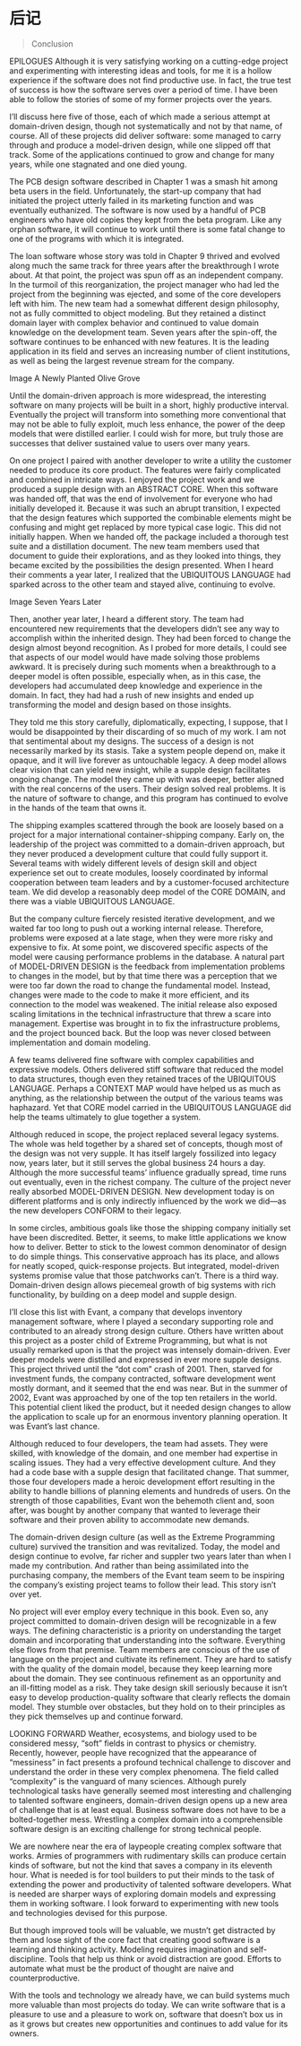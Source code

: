 # 后记

> Conclusion

EPILOGUES
Although it is very satisfying working on a cutting-edge project and experimenting with interesting ideas and tools, for me it is a hollow experience if the software does not find productive use. In fact, the true test of success is how the software serves over a period of time. I have been able to follow the stories of some of my former projects over the years.

I’ll discuss here five of those, each of which made a serious attempt at domain-driven design, though not systematically and not by that name, of course. All of these projects did deliver software: some managed to carry through and produce a model-driven design, while one slipped off that track. Some of the applications continued to grow and change for many years, while one stagnated and one died young.

The PCB design software described in Chapter 1 was a smash hit among beta users in the field. Unfortunately, the start-up company that had initiated the project utterly failed in its marketing function and was eventually euthanized. The software is now used by a handful of PCB engineers who have old copies they kept from the beta program. Like any orphan software, it will continue to work until there is some fatal change to one of the programs with which it is integrated.

The loan software whose story was told in Chapter 9 thrived and evolved along much the same track for three years after the breakthrough I wrote about. At that point, the project was spun off as an independent company. In the turmoil of this reorganization, the project manager who had led the project from the beginning was ejected, and some of the core developers left with him. The new team had a somewhat different design philosophy, not as fully committed to object modeling. But they retained a distinct domain layer with complex behavior and continued to value domain knowledge on the development team. Seven years after the spin-off, the software continues to be enhanced with new features. It is the leading application in its field and serves an increasing number of client institutions, as well as being the largest revenue stream for the company.

Image
A Newly Planted Olive Grove

Until the domain-driven approach is more widespread, the interesting software on many projects will be built in a short, highly productive interval. Eventually the project will transform into something more conventional that may not be able to fully exploit, much less enhance, the power of the deep models that were distilled earlier. I could wish for more, but truly those are successes that deliver sustained value to users over many years.

On one project I paired with another developer to write a utility the customer needed to produce its core product. The features were fairly complicated and combined in intricate ways. I enjoyed the project work and we produced a supple design with an ABSTRACT CORE. When this software was handed off, that was the end of involvement for everyone who had initially developed it. Because it was such an abrupt transition, I expected that the design features which supported the combinable elements might be confusing and might get replaced by more typical case logic. This did not initially happen. When we handed off, the package included a thorough test suite and a distillation document. The new team members used that document to guide their explorations, and as they looked into things, they became excited by the possibilities the design presented. When I heard their comments a year later, I realized that the UBIQUITOUS LANGUAGE had sparked across to the other team and stayed alive, continuing to evolve.

Image
Seven Years Later

Then, another year later, I heard a different story. The team had encountered new requirements that the developers didn’t see any way to accomplish within the inherited design. They had been forced to change the design almost beyond recognition. As I probed for more details, I could see that aspects of our model would have made solving those problems awkward. It is precisely during such moments when a breakthrough to a deeper model is often possible, especially when, as in this case, the developers had accumulated deep knowledge and experience in the domain. In fact, they had had a rush of new insights and ended up transforming the model and design based on those insights.

They told me this story carefully, diplomatically, expecting, I suppose, that I would be disappointed by their discarding of so much of my work. I am not that sentimental about my designs. The success of a design is not necessarily marked by its stasis. Take a system people depend on, make it opaque, and it will live forever as untouchable legacy. A deep model allows clear vision that can yield new insight, while a supple design facilitates ongoing change. The model they came up with was deeper, better aligned with the real concerns of the users. Their design solved real problems. It is the nature of software to change, and this program has continued to evolve in the hands of the team that owns it.

The shipping examples scattered through the book are loosely based on a project for a major international container-shipping company. Early on, the leadership of the project was committed to a domain-driven approach, but they never produced a development culture that could fully support it. Several teams with widely different levels of design skill and object experience set out to create modules, loosely coordinated by informal cooperation between team leaders and by a customer-focused architecture team. We did develop a reasonably deep model of the CORE DOMAIN, and there was a viable UBIQUITOUS LANGUAGE.

But the company culture fiercely resisted iterative development, and we waited far too long to push out a working internal release. Therefore, problems were exposed at a late stage, when they were more risky and expensive to fix. At some point, we discovered specific aspects of the model were causing performance problems in the database. A natural part of MODEL-DRIVEN DESIGN is the feedback from implementation problems to changes in the model, but by that time there was a perception that we were too far down the road to change the fundamental model. Instead, changes were made to the code to make it more efficient, and its connection to the model was weakened. The initial release also exposed scaling limitations in the technical infrastructure that threw a scare into management. Expertise was brought in to fix the infrastructure problems, and the project bounced back. But the loop was never closed between implementation and domain modeling.

A few teams delivered fine software with complex capabilities and expressive models. Others delivered stiff software that reduced the model to data structures, though even they retained traces of the UBIQUITOUS LANGUAGE. Perhaps a CONTEXT MAP would have helped us as much as anything, as the relationship between the output of the various teams was haphazard. Yet that CORE model carried in the UBIQUITOUS LANGUAGE did help the teams ultimately to glue together a system.

Although reduced in scope, the project replaced several legacy systems. The whole was held together by a shared set of concepts, though most of the design was not very supple. It has itself largely fossilized into legacy now, years later, but it still serves the global business 24 hours a day. Although the more successful teams’ influence gradually spread, time runs out eventually, even in the richest company. The culture of the project never really absorbed MODEL-DRIVEN DESIGN. New development today is on different platforms and is only indirectly influenced by the work we did—as the new developers CONFORM to their legacy.

In some circles, ambitious goals like those the shipping company initially set have been discredited. Better, it seems, to make little applications we know how to deliver. Better to stick to the lowest common denominator of design to do simple things. This conservative approach has its place, and allows for neatly scoped, quick-response projects. But integrated, model-driven systems promise value that those patchworks can’t. There is a third way. Domain-driven design allows piecemeal growth of big systems with rich functionality, by building on a deep model and supple design.

I’ll close this list with Evant, a company that develops inventory management software, where I played a secondary supporting role and contributed to an already strong design culture. Others have written about this project as a poster child of Extreme Programming, but what is not usually remarked upon is that the project was intensely domain-driven. Ever deeper models were distilled and expressed in ever more supple designs. This project thrived until the “dot com” crash of 2001. Then, starved for investment funds, the company contracted, software development went mostly dormant, and it seemed that the end was near. But in the summer of 2002, Evant was approached by one of the top ten retailers in the world. This potential client liked the product, but it needed design changes to allow the application to scale up for an enormous inventory planning operation. It was Evant’s last chance.

Although reduced to four developers, the team had assets. They were skilled, with knowledge of the domain, and one member had expertise in scaling issues. They had a very effective development culture. And they had a code base with a supple design that facilitated change. That summer, those four developers made a heroic development effort resulting in the ability to handle billions of planning elements and hundreds of users. On the strength of those capabilities, Evant won the behemoth client and, soon after, was bought by another company that wanted to leverage their software and their proven ability to accommodate new demands.

The domain-driven design culture (as well as the Extreme Programming culture) survived the transition and was revitalized. Today, the model and design continue to evolve, far richer and suppler two years later than when I made my contribution. And rather than being assimilated into the purchasing company, the members of the Evant team seem to be inspiring the company’s existing project teams to follow their lead. This story isn’t over yet.

No project will ever employ every technique in this book. Even so, any project committed to domain-driven design will be recognizable in a few ways. The defining characteristic is a priority on understanding the target domain and incorporating that understanding into the software. Everything else flows from that premise. Team members are conscious of the use of language on the project and cultivate its refinement. They are hard to satisfy with the quality of the domain model, because they keep learning more about the domain. They see continuous refinement as an opportunity and an ill-fitting model as a risk. They take design skill seriously because it isn’t easy to develop production-quality software that clearly reflects the domain model. They stumble over obstacles, but they hold on to their principles as they pick themselves up and continue forward.

LOOKING FORWARD
Weather, ecosystems, and biology used to be considered messy, “soft” fields in contrast to physics or chemistry. Recently, however, people have recognized that the appearance of “messiness” in fact presents a profound technical challenge to discover and understand the order in these very complex phenomena. The field called “complexity” is the vanguard of many sciences. Although purely technological tasks have generally seemed most interesting and challenging to talented software engineers, domain-driven design opens up a new area of challenge that is at least equal. Business software does not have to be a bolted-together mess. Wrestling a complex domain into a comprehensible software design is an exciting challenge for strong technical people.

We are nowhere near the era of laypeople creating complex software that works. Armies of programmers with rudimentary skills can produce certain kinds of software, but not the kind that saves a company in its eleventh hour. What is needed is for tool builders to put their minds to the task of extending the power and productivity of talented software developers. What is needed are sharper ways of exploring domain models and expressing them in working software. I look forward to experimenting with new tools and technologies devised for this purpose.

But though improved tools will be valuable, we mustn’t get distracted by them and lose sight of the core fact that creating good software is a learning and thinking activity. Modeling requires imagination and self-discipline. Tools that help us think or avoid distraction are good. Efforts to automate what must be the product of thought are naive and counterproductive.

With the tools and technology we already have, we can build systems much more valuable than most projects do today. We can write software that is a pleasure to use and a pleasure to work on, software that doesn’t box us in as it grows but creates new opportunities and continues to add value for its owners.